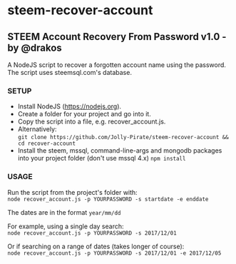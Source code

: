 # steem-recover-account
## STEEM Account Recovery From Password v1.0 - by @drakos
A NodeJS script to recover a forgotten account name using the password. The script uses steemsql.com's database.
### SETUP
 - Install NodeJS (https://nodejs.org).
 - Create a folder for your project and go into it.
 - Copy the script into a file, e.g. recover_account.js.
 - Alternatively:  
 `git clone https://github.com/Jolly-Pirate/steem-recover-account && cd recover-account`  
 - Install the steem, mssql, command-line-args and mongodb packages into your project folder (don't use mssql 4.x)
 `npm install`

### USAGE
 Run the script from the project's folder with:  
 `node recover_account.js -p YOURPASSWORD -s startdate -e enddate`

 The dates are in the format `year/mm/dd`

 For example, using a single day search:  
 `node recover_account.js -p YOURPASSWORD -s 2017/12/01`

 Or if searching on a range of dates (takes longer of course):  
 `node recover_account.js -p YOURPASSWORD -s 2017/12/01 -e 2017/12/05`
